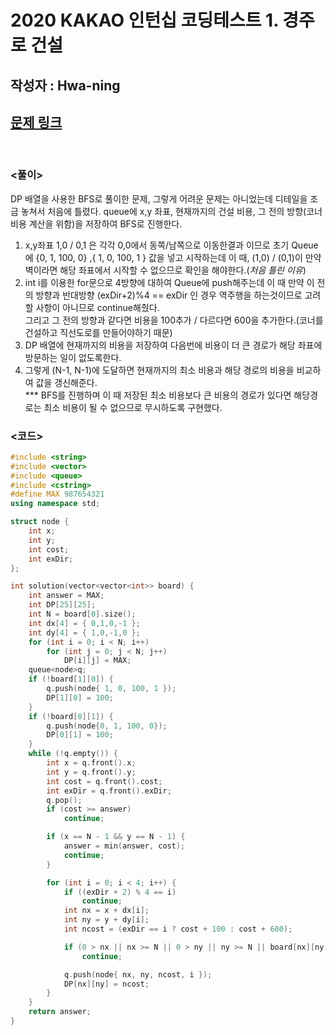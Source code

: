 # 2020 KAKAO 인턴십 코딩테스트 1. 경주로 건설

## 작성자 : Hwa-ning

## [문제 링크](https://programmers.co.kr/learn/courses/30/lessons/67259)

<br/>

### <풀이>

DP 배열을 사용한 BFS로 풀이한 문제, 그렇게 어려운 문제는 아니었는데 디테일을 조금 놓쳐서 처음에 틀렸다.
queue에 x,y 좌표, 현재까지의 건설 비용, 그 전의 방향(코너 비용 계산을 위함)을 저장하여 BFS로 진행한다.

1. x,y좌표 1,0 / 0,1 은 각각 0,0에서 동쪽/남쪽으로 이동한결과 이므로 초기 Queue에 {0, 1, 100, 0} ,{ 1, 0, 100, 1 } 값을 넣고 시작하는데 이 때, (1,0) / (0,1)이 만약 벽이라면 해당 좌표에서 시작할 수 없으므로 확인을 해야한다.(_처음 틀린 이유_)
2. int i를 이용한 for문으로 4방향에 대하여 Queue에 push해주는데 이 때 만약 이 전의 방향과 반대방향 (exDir+2)%4 == exDir 인 경우 역주행을 하는것이므로 고려할 사항이 아니므로 continue해줬다.<br>
   그리고 그 전의 방향과 같다면 비용을 100추가 / 다르다면 600을 추가한다.(코너를 건설하고 직선도로를 만들어야하기 때문)
3. DP 배열에 현재까지의 비용을 저장하여 다음번에 비용이 더 큰 경로가 해당 좌표에 방문하는 일이 없도록한다.
4. 그렇게 (N-1, N-1)에 도달하면 현재까지의 최소 비용과 해당 경로의 비용을 비교하여 값을 갱신해준다.<br>
   \*\*\* BFS를 진행하며 이 때 저장된 최소 비용보다 큰 비용의 경로가 있다면 해당경로는 최소 비용이 될 수 없으므로 무시하도록 구현했다.

### <코드>

```C++
#include <string>
#include <vector>
#include <queue>
#include <cstring>
#define MAX 987654321
using namespace std;

struct node {
    int x;
    int y;
    int cost;
    int exDir;
};

int solution(vector<vector<int>> board) {
    int answer = MAX;
    int DP[25][25];
    int N = board[0].size();
    int dx[4] = { 0,1,0,-1 };
    int dy[4] = { 1,0,-1,0 };
    for (int i = 0; i < N; i++)
        for (int j = 0; j < N; j++)
            DP[i][j] = MAX;
    queue<node>q;
    if (!board[1][0]) {
        q.push(node{ 1, 0, 100, 1 });
        DP[1][0] = 100;
    }
    if (!board[0][1]) {
        q.push(node{0, 1, 100, 0});
        DP[0][1] = 100;
    }
    while (!q.empty()) {
        int x = q.front().x;
        int y = q.front().y;
        int cost = q.front().cost;
        int exDir = q.front().exDir;
        q.pop();
        if (cost >= answer)
            continue;

        if (x == N - 1 && y == N - 1) {
            answer = min(answer, cost);
            continue;
        }

        for (int i = 0; i < 4; i++) {
            if ((exDir + 2) % 4 == i)
                continue;
            int nx = x + dx[i];
            int ny = y + dy[i];
            int ncost = (exDir == i ? cost + 100 : cost + 600);

            if (0 > nx || nx >= N || 0 > ny || ny >= N || board[nx][ny] || DP[nx][ny] < ncost)
                continue;

            q.push(node{ nx, ny, ncost, i });
            DP[nx][ny] = ncost;
        }
    }
    return answer;
}
```
